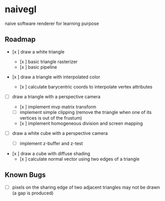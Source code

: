 # naivegl

naive software renderer for learning purpose

## Roadmap

- [x ] draw a white triangle
    - [x ] basic triangle rasterizer
    - [x ] basic pipeline

- [x ] draw a triangle with interpolated color
    - [x ] calculate barycentric coords to interpolate vertex attributes

- [  ] draw a triangle with a perspective camera
    - [x ] implement mvp matrix transform
    - [  ] implement simple clipping (remove the triangle when one of its vertices is out of the frustum)
    - [x ] implement homogeneous division and screen mapping

- [  ] draw a white cube with a perspective camera
    - [  ] implement z-buffer and z-test

- [x ] draw a cube with diffuse shading
    - [x ] calculate normal vector using two edges of a triangle

## Known Bugs

- [  ] pixels on the sharing edge of two adjacent triangles may not be drawn (a gap is produced)
